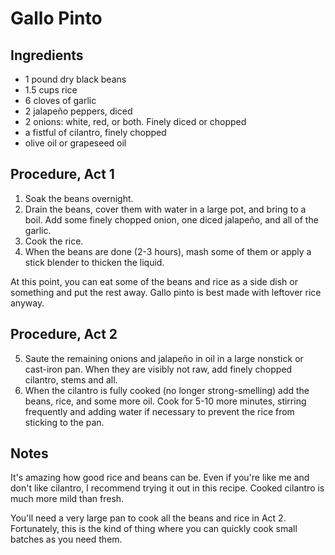 # Gallo Pinto

## Ingredients

- 1 pound dry black beans
- 1.5 cups rice
- 6 cloves of garlic
- 2 jalapeño peppers, diced
- 2 onions: white, red, or both. Finely diced or chopped
- a fistful of cilantro, finely chopped
- olive oil or grapeseed oil

## Procedure, Act 1

1. Soak the beans overnight.
2. Drain the beans, cover them with water in a large pot, and bring to a boil. Add some finely chopped onion, one diced jalapeño, and all of the garlic.
3. Cook the rice.
4. When the beans are done (2-3 hours), mash some of them or apply a stick blender to thicken the liquid.

At this point, you can eat some of the beans and rice as a side dish or something and put the rest away. Gallo pinto is best made with leftover rice anyway.

## Procedure, Act 2

5. Saute the remaining onions and jalapeño in oil in a large nonstick or cast-iron pan. When they are visibly not raw, add finely chopped cilantro, stems and all. 
6. When the cilantro is fully cooked (no longer strong-smelling) add the beans, rice, and some more oil. Cook for 5-10 more minutes, stirring frequently and adding water if necessary to prevent the rice from sticking to the pan.

## Notes

It's amazing how good rice and beans can be. Even if you're like me and don't like cilantro, I recommend trying it out in this recipe. Cooked cilantro is much more mild than fresh.

You'll need a very large pan to cook all the beans and rice in Act 2. Fortunately, this is the kind of thing where you can quickly cook small batches as you need them.

